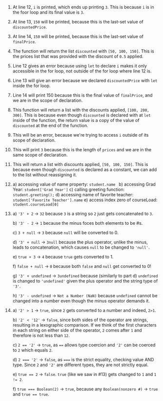 1. At line 12, `i` is printed, which ends up printing `3`. This is because `i` is in the foor loop and its final value is `3`.
2. At line 13, `150` will be printed, because this is the last-set value of `discountedPrice`.
3. At line 14, `150` will be printed, because this is the last-set value of `finalPrice`.
4. The function will return the list `discounted` with `[50, 100, 150]`. This is the prices list that was provided with the discount of `0.5` applied.
5. Line 12 gives an error because using `let` to declare `i` makes it only accessible in the for loop, not outside of the for loop where line 12 is.
6. Line 13 will give an error because we declared `discountedPrice` with `let` inside the for loop.
7. Line 14 will print 150 because this is the final value of `finalPrice`, and we are in the scope of declaration.
8. This function will return a list with the discounts applied, `[100, 200, 300]`. This is because even though `discounted` is declared with at `let` inside of the function, the return value is a copy of the value of `discounted` at the end of the function.
9. This will be an error, because we're trying to access `i` outside of its scope of declaration.
10. This will print `3` because this is the length of `prices` and we are in the same scope of declaration. 
11. This will return a list with discounts applied, `[50, 100, 150]`. This is because even though `discounted` is declared as a constant, we can add to the list without reassigning it.
12. a) accessing value of name property: `student.name `
    b) accessing Grad Year: `student['Grad Year']`
    c) calling greeting function: `student.greeting();`
    d) accessing name of favorite teacher: `student['Favorite Teacher'].name`
    e) access index zero of courseLoad: `student.courseLoad[0]`
13. a) `'3' + 2` -> `32` because `3` is a string so `2` just gets concatenated to `3`.

    b) `'3' - 2` -> `1` because the minus foces both elements to be #s. 

    c) `3 + null` -> `3` because `null` will be converted to 0. 

    d) `'3' + null` -> `3null` because the plus operator, unlike the minus, leads to concatenation, which causes `null` to be changed to `'null'`. 

    e) `true + 3` -> `4` because `true` gets converted to 1. 

    f) `false + null` -> `0` because both `false` and `null` get converted to 0!

    g) `'3' + undefined` -> `3undefined` because (similarly to part d) `undefined` is changed to `'undefined'` given the plus operator and the string type of `'3'`.

    h) `'3' - undefined` -> `Not a Number (NaN)` because `undefined` cannot be changed into a number even though the minus operator demands it.

14. a) `'2' > 1` -> `true`, since `2` gets converted to a number and indeed, `2>1`.

    b) `'2' < '12'` -> `false`, since both sides of the operator are strings, resulting in a lexographic comparison. If we think of the first characters in each string on either side of the operator, `2` comes after `1` and therefore is not less than `12`. 

    c) `2 == '2'` -> `true`, as `==` allows type coercion and `'2'` can be coerced to `2` which equals `2`.

    d) `2 === '2'` -> `false`, as `===` is the strict equality, checking value AND type. Since `2` and `'2'` are different types, they are not strictly equal.

    e) `true == 2` -> `false`. `true` (like we saw in #13) gets changed to `1` and `1 != 2`. 

    f) `true === Boolean(2)` -> `true`, because any `Boolean(nonzero #)` -> `true` and `true == true`.

